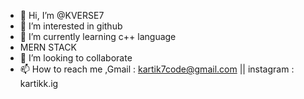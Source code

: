 - 👋 Hi, I’m @KVERSE7
- 👀 I’m interested in github
- 🌱 I’m currently learning c++ language
- MERN STACK
- 💞️ I’m looking to collaborate
- 📫 How to reach me ,Gmail : kartik7code@gmail.com || instagram : kartikk.ig

<!---
KVERSE7/KVERSE7 is a ✨ special ✨ repository because its `README.md` (this file) appears on your GitHub profile.
You can click the Preview link to take a look at your changes.
--->
